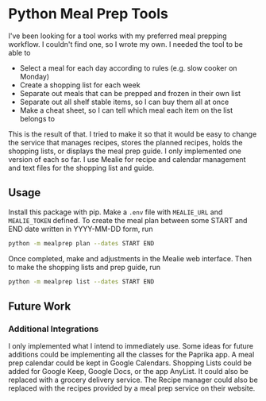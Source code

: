 # Python Meal Prep Tools

I've been looking for a tool works with my preferred meal prepping workflow. I
couldn't find one, so I wrote my own. I needed the tool to be able to

* Select a meal for each day according to rules (e.g. slow cooker on Monday)
* Create a shopping list for each week
* Separate out meals that can be prepped and frozen in their own list
* Separate out all shelf stable items, so I can buy them all at once
* Make a cheat sheet, so I can tell which meal each item on the list belongs to

This is the result of that. I tried to make it so that it would be easy to
change the service that manages recipes, stores the planned recipes, holds
the shopping lists, or displays the meal prep guide. I only implemented one
version of each so far. I use Mealie for recipe and calendar management and
text files for the shopping list and guide.

## Usage
Install this package with pip. Make a `.env` file with `MEALIE_URL` and
`MEALIE_TOKEN` defined. To create the meal plan between some START and END date
written in YYYY-MM-DD form, run

```bash
python -m mealprep plan --dates START END
```

Once completed, make and adjustments in the Mealie web interface. Then to make
the shopping lists and prep guide, run

```bash
python -m mealprep list --dates START END
```

## Future Work

### Additional Integrations

I only implemented what I intend to immediately use. Some ideas for future
additions could be implementing all the classes for the Paprika app. A meal
prep calendar could be kept in Google Calendars. Shopping Lists could be added
for Google Keep, Google Docs, or the app AnyList. It could also be replaced
with a grocery delivery service. The Recipe manager could also be replaced
with the recipes provided by a meal prep service on their website.
